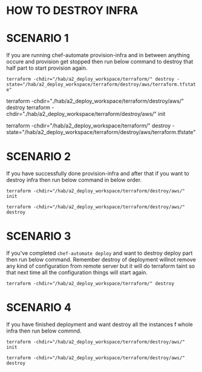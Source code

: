 # HOW TO DESTROY INFRA

# SCENARIO 1

If you are running chef-automate provision-infra and in between anything occure and provision get stopped then run below command to destroy that half part to start provision again.

`terraform -chdir="/hab/a2_deploy_workspace/terraform/" destroy -state="/hab/a2_deploy_workspace/terraform/destroy/aws/terraform.tfstate"`


terraform -chdir="./hab/a2_deploy_workspace/terraform/destroy/aws/" destroy
terraform -chdir="./hab/a2_deploy_workspace/terraform/destroy/aws/" init

terraform -chdir="/hab/a2_deploy_workspace/terraform/" destroy -state="/hab/a2_deploy_workspace/terraform/destroy/aws/terraform.tfstate"


# SCENARIO 2

If you have successfully done provision-infra and after that if you want to destroy infra then run below command in below order.

`terraform -chdir="/hab/a2_deploy_workspace/terraform/destroy/aws/" init`
 
`terraform -chdir="/hab/a2_deploy_workspace/terraform/destroy/aws/" destroy` 

# SCENARIO 3 

If you've completed `chef-automate deploy` and want to destroy deploy part then run below command. Remember destroy of deployment willnot remove any kind of configuration from remote server but it will do terraform taint so that next time all the configuration things will start again.

`terraform -chdir="/hab/a2_deploy_workspace/terraform/" destroy`

# SCENARIO 4

If you have finished deployment and want destroy all the instances f whole infra then run below commnd.

`terraform -chdir="/hab/a2_deploy_workspace/terraform/destroy/aws/" init`
 
`terraform -chdir="/hab/a2_deploy_workspace/terraform/destroy/aws/" destroy`
